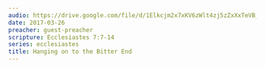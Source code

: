 ```yaml
---
audio: https://drive.google.com/file/d/1Elkcjm2x7xKV6zWlt4zj5zZxXxTeVB_q/view
date: 2017-03-26
preacher: guest-preacher
scripture: Ecclesiastes 7:7-14
series: ecclesiastes
title: Hanging on to the Bitter End
---
```

